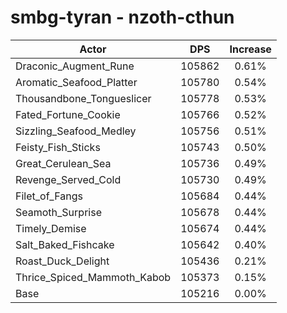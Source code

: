 # smbg-tyran - nzoth-cthun
| Actor | DPS | Increase |
|---|:---:|:---:|
|Draconic_Augment_Rune|105862|0.61%|
|Aromatic_Seafood_Platter|105780|0.54%|
|Thousandbone_Tongueslicer|105778|0.53%|
|Fated_Fortune_Cookie|105766|0.52%|
|Sizzling_Seafood_Medley|105756|0.51%|
|Feisty_Fish_Sticks|105743|0.50%|
|Great_Cerulean_Sea|105736|0.49%|
|Revenge_Served_Cold|105730|0.49%|
|Filet_of_Fangs|105684|0.44%|
|Seamoth_Surprise|105678|0.44%|
|Timely_Demise|105674|0.44%|
|Salt_Baked_Fishcake|105642|0.40%|
|Roast_Duck_Delight|105436|0.21%|
|Thrice_Spiced_Mammoth_Kabob|105373|0.15%|
|Base|105216|0.00%|
